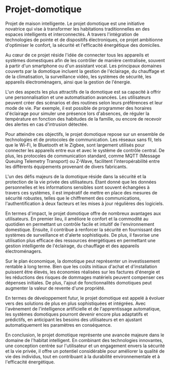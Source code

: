 # Projet-domotique
Projet de maison intelligente. 
Le projet domotique est une initiative novatrice qui vise à transformer les habitations traditionnelles en des espaces intelligents et interconnectés. À travers l'intégration de technologies de pointe et de dispositifs électroniques, ce projet ambitionne d'optimiser le confort, la sécurité et l'efficacité énergétique des domiciles.

Au cœur de ce projet réside l'idée de connecter tous les appareils et systèmes domestiques afin de les contrôler de manière centralisée, souvent à partir d'un smartphone ou d'un assistant vocal. Les principaux domaines couverts par la domotique incluent la gestion de l'éclairage, du chauffage et de la climatisation, la surveillance vidéo, les systèmes de sécurité, les appareils électroménagers, ainsi que la gestion de l'énergie.

L'un des aspects les plus attractifs de la domotique est sa capacité à offrir une personnalisation et une automatisation avancées. Les utilisateurs peuvent créer des scénarios et des routines selon leurs préférences et leur mode de vie. Par exemple, il est possible de programmer des horaires d'éclairage pour simuler une présence lors d'absences, de réguler la température en fonction des habitudes de la famille, ou encore de recevoir des alertes en cas d'intrusion détectée.

Pour atteindre ces objectifs, le projet domotique repose sur un ensemble de technologies et de protocoles de communication. Les réseaux sans fil, tels que le Wi-Fi, le Bluetooth et le Zigbee, sont largement utilisés pour connecter les appareils entre eux et avec le système de contrôle central. De plus, les protocoles de communication standard, comme MQTT (Message Queuing Telemetry Transport) ou Z-Wave, facilitent l'interopérabilité entre les différents équipements provenant de divers fabricants.

L'un des défis majeurs de la domotique réside dans la sécurité et la protection de la vie privée des utilisateurs. Étant donné que les données personnelles et les informations sensibles sont souvent échangées à travers ces systèmes, il est impératif de mettre en place des mesures de sécurité robustes, telles que le chiffrement des communications, l'authentification à deux facteurs et les mises à jour régulières des logiciels.

En termes d'impact, le projet domotique offre de nombreux avantages aux utilisateurs. En premier lieu, il améliore le confort et la commodité au quotidien en permettant un contrôle facile et intuitif de l'environnement domestique. Ensuite, il contribue à renforcer la sécurité en fournissant des systèmes de surveillance et d'alerte sophistiqués. De plus, il favorise une utilisation plus efficace des ressources énergétiques en permettant une gestion intelligente de l'éclairage, du chauffage et des appareils électroménagers.

Sur le plan économique, la domotique peut représenter un investissement rentable à long terme. Bien que les coûts initiaux d'achat et d'installation puissent être élevés, les économies réalisées sur les factures d'énergie et les réductions des risques de dommages matériels peuvent compenser ces dépenses initiales. De plus, l'ajout de fonctionnalités domotiques peut augmenter la valeur de revente d'une propriété.

En termes de développement futur, le projet domotique est appelé à évoluer vers des solutions de plus en plus sophistiquées et intégrées. Avec l'avènement de l'intelligence artificielle et de l'apprentissage automatique, les systèmes domotiques pourront devenir encore plus adaptatifs et prédictifs, en anticipant les besoins des utilisateurs et en ajustant automatiquement les paramètres en conséquence.

En conclusion, le projet domotique représente une avancée majeure dans le domaine de l'habitat intelligent. En combinant des technologies innovantes, une conception centrée sur l'utilisateur et un engagement envers la sécurité et la vie privée, il offre un potentiel considérable pour améliorer la qualité de vie des individus, tout en contribuant à la durabilité environnementale et à l'efficacité énergétique.
